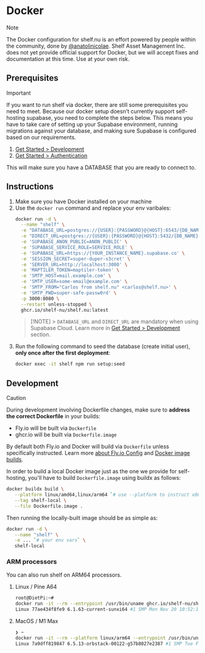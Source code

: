 # Docker

> [!NOTE]
> The Docker configuration for shelf.nu is an effort powered by people within the community, done by [@anatolinicolae](https://github.com/anatolinicolae). Shelf Asset Management Inc. does not yet provide official support for Docker, but we will accept fixes and documentation at this time. Use at your own risk.

## Prerequisites

> [!IMPORTANT]
> If you want to run shelf via docker, there are still some prerequisites you need to meet. Because our docker setup doesn't currently support self-hosting supabase, you need to complete the steps below. This means you have to take care of setting up your Supabase environment, running migrations against your database, and making sure Supabase is configured based on our requirements.

1. [Get Started > Development](./get-started.md#development)
2. [Get Started > Authentication](./get-started.md#authentication)

This will make sure you have a DATABASE that you are ready to connect to.

## Instructions

1. Make sure you have Docker installed on your machine
2. Use the `docker run` command and replace your env varibales:
   ```sh
   docker run -d \
     --name "shelf" \
     -e "DATABASE_URL=postgres://{USER}:{PASSWORD}@{HOST}:6543/{DB_NAME}?pgbouncer=true" \
     -e "DIRECT_URL=postgres://{USER}:{PASSWORD}@{HOST}:5432/{DB_NAME}" \
     -e 'SUPABASE_ANON_PUBLIC=ANON_PUBLIC' \
     -e 'SUPABASE_SERVICE_ROLE=SERVICE_ROLE' \
     -e 'SUPABASE_URL=https://{YOUR_INSTANCE_NAME}.supabase.co' \
     -e 'SESSION_SECRET=super-duper-s3cret' \
     -e 'SERVER_URL=http://localhost:3000' \
     -e 'MAPTILER_TOKEN=maptiler-token' \
     -e 'SMTP_HOST=mail.example.com' \
     -e 'SMTP_USER=some-email@example.com' \
     -e 'SMTP_FROM="Carlos from shelf.nu" <carlos@shelf.nu>' \
     -e 'SMTP_PWD=super-safe-passw0rd' \
     -p 3000:8080 \
     --restart unless-stopped \
     ghcr.io/shelf-nu/shelf.nu:latest
   ```
   > [!NOTE] > `DATABASE_URL` and `DIRECT_URL` are mandatory when using Supabase Cloud. Learn more in [Get Started > Development](./get-started.md#development) section.
3. Run the following command to seed the database (create initial user), **only once after the first deployment**:
   ```sh
   docker exec -it shelf npm run setup:seed
   ```

## Development

> [!CAUTION]
> During development involving Dockerfile changes, make sure to **address the correct Dockerfile** in your builds:
>
> - Fly.io will be built via `Dockerfile`
> - ghcr.io will be built via `Dockerfile.image`

By default both Fly.io and Docker will build via `Dockerfile` unless specifically instructed. Learn more [about Fly.io Config](https://fly.io/docs/reference/configuration/#specify-a-dockerfile) and [Docker image builds](https://docs.docker.com/reference/cli/docker/image/build/#file).

In order to build a local Docker image just as the one we provide for self-hosting, you'll have to build `Dockerfile.image` using buildx as follows:

```sh
docker buildx build \
   --platform linux/amd64,linux/arm64 `# use --platform to instruct x86 and ARM build` \
   --tag shelf-local \
   --file Dockerfile.image .
```

Then running the locally-built image should be as simple as:

```sh
docker run -d \
   --name "shelf" \
   -e ... `# your env vars` \
   shelf-local
```

### ARM processors

You can also run shelf on ARM64 processors.

1. Linux / Pine A64

   ```sh
   root@DietPi:~#
   docker run -it --rm --entrypoint /usr/bin/uname ghcr.io/shelf-nu/shelf.nu:latest -a
   Linux 77ae434f8fe9 6.1.63-current-sunxi64 #1 SMP Mon Nov 20 10:52:19 UTC 2023 aarch64 GNU/Linux
   ```

2. MacOS / M1 Max
   ```sh
   ❯ ~
   docker run -it --rm --platform linux/arm64 --entrypoint /usr/bin/uname ghcr.io/shelf-nu/shelf.nu:latest -a
   Linux 7a9dff819847 6.5.13-orbstack-00122-g57b8027e2387 #1 SMP Tue Feb  6 07:48:26 UTC 2024 aarch64 GNU/Linux
   ```
